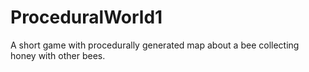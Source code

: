 # ProceduralWorld1

A short game with procedurally generated map about a bee collecting honey with other bees.
